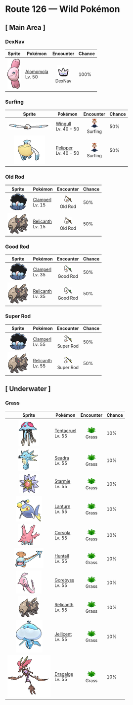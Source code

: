 # Route 126 — Wild Pokémon

## [ Main Area ]

### DexNav

| Sprite | Pokémon | Encounter | Chance |
|:------:|---------|:---------:|--------|
| ![Alomomola](../../assets/sprites/alomomola/front.gif "Alomomola: It gently holds injured and weak Pokémon in its fins. Its special membrane heals their wounds.") | [Alomomola](../../pokemon/alomomola.md/)<br>Lv. 50 | ![DexNav](../../assets/encounter_types/dexnav.png "DexNav")<br>DexNav | 100% |

### Surfing

| Sprite | Pokémon | Encounter | Chance |
|:------:|---------|:---------:|--------|
| ![Wingull](../../assets/sprites/wingull/front.gif "Wingull: Wingull rides updrafts rising from the sea by extending its long and narrow wings to glide. This Pokémon’s long beak is useful for catching prey.") | [Wingull](../../pokemon/wingull.md/)<br>Lv. 40 - 50 | ![Surfing](../../assets/encounter_types/surfing.png "Surfing")<br>Surfing | 50% |
| ![Pelipper](../../assets/sprites/pelipper/front.gif "Pelipper: Pelipper searches for food while in flight by skimming the wave tops. This Pokémon dips its large bill in the sea to scoop up food, then swallows everything in one big gulp.") | [Pelipper](../../pokemon/pelipper.md/)<br>Lv. 40 - 50 | ![Surfing](../../assets/encounter_types/surfing.png "Surfing")<br>Surfing | 50% |

### Old Rod

| Sprite | Pokémon | Encounter | Chance |
|:------:|---------|:---------:|--------|
| ![Clamperl](../../assets/sprites/clamperl/front.gif "Clamperl: Clamperl grows while being protected by its rock-hard shell. When its body becomes too large to fit inside the shell, it is sure evidence that this Pokémon is getting close to evolution.") | [Clamperl](../../pokemon/clamperl.md/)<br>Lv. 15 | ![Old Rod](../../assets/encounter_types/old_rod.png "Old Rod")<br>Old Rod | 50% |
| ![Relicanth](../../assets/sprites/relicanth/front.gif "Relicanth: Relicanth is a rare species that was discovered in deep-sea explorations. This Pokémon’s body withstands the enormous water pressure of the ocean depths. Its body is covered in tough scales that are like craggy rocks.") | [Relicanth](../../pokemon/relicanth.md/)<br>Lv. 15 | ![Old Rod](../../assets/encounter_types/old_rod.png "Old Rod")<br>Old Rod | 50% |

### Good Rod

| Sprite | Pokémon | Encounter | Chance |
|:------:|---------|:---------:|--------|
| ![Clamperl](../../assets/sprites/clamperl/front.gif "Clamperl: Clamperl grows while being protected by its rock-hard shell. When its body becomes too large to fit inside the shell, it is sure evidence that this Pokémon is getting close to evolution.") | [Clamperl](../../pokemon/clamperl.md/)<br>Lv. 35 | ![Good Rod](../../assets/encounter_types/good_rod.png "Good Rod")<br>Good Rod | 50% |
| ![Relicanth](../../assets/sprites/relicanth/front.gif "Relicanth: Relicanth is a rare species that was discovered in deep-sea explorations. This Pokémon’s body withstands the enormous water pressure of the ocean depths. Its body is covered in tough scales that are like craggy rocks.") | [Relicanth](../../pokemon/relicanth.md/)<br>Lv. 35 | ![Good Rod](../../assets/encounter_types/good_rod.png "Good Rod")<br>Good Rod | 50% |

### Super Rod

| Sprite | Pokémon | Encounter | Chance |
|:------:|---------|:---------:|--------|
| ![Clamperl](../../assets/sprites/clamperl/front.gif "Clamperl: Clamperl grows while being protected by its rock-hard shell. When its body becomes too large to fit inside the shell, it is sure evidence that this Pokémon is getting close to evolution.") | [Clamperl](../../pokemon/clamperl.md/)<br>Lv. 55 | ![Super Rod](../../assets/encounter_types/super_rod.png "Super Rod")<br>Super Rod | 50% |
| ![Relicanth](../../assets/sprites/relicanth/front.gif "Relicanth: Relicanth is a rare species that was discovered in deep-sea explorations. This Pokémon’s body withstands the enormous water pressure of the ocean depths. Its body is covered in tough scales that are like craggy rocks.") | [Relicanth](../../pokemon/relicanth.md/)<br>Lv. 55 | ![Super Rod](../../assets/encounter_types/super_rod.png "Super Rod")<br>Super Rod | 50% |

## [ Underwater ]

### Grass

| Sprite | Pokémon | Encounter | Chance |
|:------:|---------|:---------:|--------|
| ![Tentacruel](../../assets/sprites/tentacruel/front.gif "Tentacruel: Tentacruel has tentacles that can be freely elongated and shortened at will. It ensnares prey with its tentacles and weakens the prey by dosing it with a harsh toxin. It can catch up to 80 prey at the same time.") | [Tentacruel](../../pokemon/tentacruel.md/)<br>Lv. 55 | ![Grass](../../assets/encounter_types/grass.png "Grass")<br>Grass | 10% |
| ![Seadra](../../assets/sprites/seadra/front.gif "Seadra: Seadra generates whirlpools by spinning its body. The whirlpools are strong enough to swallow even fishing boats. This Pokémon weakens prey with these currents, then swallows it whole.") | [Seadra](../../pokemon/seadra.md/)<br>Lv. 55 | ![Grass](../../assets/encounter_types/grass.png "Grass")<br>Grass | 10% |
| ![Starmie](../../assets/sprites/starmie/front.gif "Starmie: Starmie swims through water by spinning its star-shaped body as if it were a propeller on a ship. The core at the center of this Pokémon’s body glows in seven colors.") | [Starmie](../../pokemon/starmie.md/)<br>Lv. 55 | ![Grass](../../assets/encounter_types/grass.png "Grass")<br>Grass | 10% |
| ![Lanturn](../../assets/sprites/lanturn/front.gif "Lanturn: Lanturn is known to emit light. If you peer down into the dark sea from a ship at night, you can sometimes see this Pokémon’s light rising from the depths where it swims. It gives the sea an appearance of a starlit night.") | [Lanturn](../../pokemon/lanturn.md/)<br>Lv. 55 | ![Grass](../../assets/encounter_types/grass.png "Grass")<br>Grass | 10% |
| ![Corsola](../../assets/sprites/corsola/front.gif "Corsola: Clusters of Corsola congregate in warm seas where they serve as ideal hiding places for smaller Pokémon. When the water temperature falls, this Pokémon migrates to the southern seas.") | [Corsola](../../pokemon/corsola.md/)<br>Lv. 55 | ![Grass](../../assets/encounter_types/grass.png "Grass")<br>Grass | 10% |
| ![Huntail](../../assets/sprites/huntail/front.gif "Huntail: Huntail’s tail is shaped like a fish. It uses the tail to attract prey, then swallows the prey whole with its large, gaping mouth. This Pokémon swims by wiggling its slender body like a snake.") | [Huntail](../../pokemon/huntail.md/)<br>Lv. 55 | ![Grass](../../assets/encounter_types/grass.png "Grass")<br>Grass | 10% |
| ![Gorebyss](../../assets/sprites/gorebyss/front.gif "Gorebyss: Although Gorebyss is the very picture of elegance and beauty while swimming, it is also cruel. When it spots prey, this Pokémon inserts its thin mouth into the prey’s body and drains the prey of its body fluids.") | [Gorebyss](../../pokemon/gorebyss.md/)<br>Lv. 55 | ![Grass](../../assets/encounter_types/grass.png "Grass")<br>Grass | 10% |
| ![Relicanth](../../assets/sprites/relicanth/front.gif "Relicanth: Relicanth is a rare species that was discovered in deep-sea explorations. This Pokémon’s body withstands the enormous water pressure of the ocean depths. Its body is covered in tough scales that are like craggy rocks.") | [Relicanth](../../pokemon/relicanth.md/)<br>Lv. 55 | ![Grass](../../assets/encounter_types/grass.png "Grass")<br>Grass | 10% |
| ![Jellicent](../../assets/sprites/jellicent/front.gif "Jellicent: The fate of the ships and crew that wander into Jellicent’s habitat: all sunken, all lost, all vanished.") | [Jellicent](../../pokemon/jellicent.md/)<br>Lv. 55 | ![Grass](../../assets/encounter_types/grass.png "Grass")<br>Grass | 10% |
| ![Dragalge](../../assets/sprites/dragalge/front.gif "Dragalge: Tales are told of ships that wander into seas where Dragalge live, never to return.") | [Dragalge](../../pokemon/dragalge.md/)<br>Lv. 55 | ![Grass](../../assets/encounter_types/grass.png "Grass")<br>Grass | 10% |

